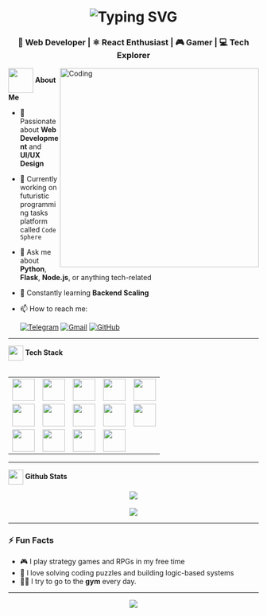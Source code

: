 <h1 align="center">
  <img src="https://readme-typing-svg.herokuapp.com?font=Fira+Code&size=30&pause=1000&center=true&vCenter=true&width=600&lines=Hello%2C+World!;My+name+is+Mehrubon+%F0%9F%91%8B" alt="Typing SVG" />
</h1>
<h3 align="center">🚀 Web Developer | ⚛️ React Enthusiast | 🎮 Gamer | 💻 Tech Explorer</h3>

<img align="right" alt="Coding" width="400" src="https://media.giphy.com/media/qgQUggAC3Pfv687qPC/giphy.gif">

<span style="margin-bottom: 15px">
  <img src="https://media3.giphy.com/media/v1.Y2lkPTc5MGI3NjExYmY0dnozeTNkdW9qN25pa2d3OGRnbGwzazI2aml1cGIzMzV5cGRieiZlcD12MV9pbnRlcm5hbF9naWZfYnlfaWQmY3Q9cw/6n6N2o22gKVeDQDGy8/giphy.gif" align="absmiddle" width="50px" height="50px" /> 
  <b> About Me </b>
</span>
<br> 
       
- 🌟 Passionate about **Web Development** and **UI/UX Design** <br>
- 🔭 Currently working on futuristic programming tasks platform called `Code Sphere` <br>
- 💬 Ask me about **Python**, **Flask**, **Node.js**, or anything tech-related <br>
- 🎯 Constantly learning **Backend Scaling** <br>
- 📫 How to reach me:

  [![Telegram](https://img.shields.io/badge/Telegram-2CA5E0?style=flat&logo=telegram&logoColor=white)](https://t.me/nabiev06)  [![Gmail](https://img.shields.io/badge/Gmail-D14836?style=flat&logo=gmail&logoColor=white)](mailto:https://https://mail.google.com/nmbnc2008)  [![GitHub](https://img.shields.io/badge/GitHub-100000?style=flat&logo=github&logoColor=white)](https://github.com/mehruboni-nabii)  

--- 

<span style="margin-bottom: 15px">
  <img src="https://media1.giphy.com/media/v1.Y2lkPTc5MGI3NjExY3pzYTZxNnMzMmZ0dDRlcmI1M2t5ajI1YXU3M3dybWYyd2QxY3JjNyZlcD12MV9pbnRlcm5hbF9naWZfYnlfaWQmY3Q9cw/juua9i2c2fA0AIp2iq/giphy.gif" width="30px" height="30px" align="absmiddle" />
  <b>Tech Stack</b>
</span>
<br><br>

<table align="center" margin-top="15">
  <tr>
    <!--<td align="center">
      <img src="https://img.shields.io/badge/React-20232A?style=for-the-badge&logo=react&logoColor=61DAFB" style="height:45px;" />
    </td>
    <td align="center">
      <img src="https://img.shields.io/badge/Vite-646CFF?style=for-the-badge&logo=vite&logoColor=white" style="height:45px;" />
    </td>-->
    <td align="center">
      <img src="https://img.shields.io/badge/HTML5-E34F26?style=for-the-badge&logo=html5&logoColor=white" style="height:45px;" />
    </td>
    <td align="center">
      <img src="https://img.shields.io/badge/CSS3-1572B6?style=for-the-badge&logo=css3&logoColor=white" style="height:45px;" />
    </td>
    <td align="center">
      <img src="https://img.shields.io/badge/JavaScript-F7DF1E?style=for-the-badge&logo=javascript&logoColor=black" style="height:45px;" />
    </td>
    <td align="center">
      <img src="https://img.shields.io/badge/Godot-478CBF?style=for-the-badge&logo=godot-engine&logoColor=white" style="height:45px;" />
    </td>
    <td align="center">
      <img src="https://img.shields.io/badge/Firebase-FFCA28?style=for-the-badge&logo=firebase&logoColor=black" style="height:45px;" />
    </td>
  </tr>
  <tr>
    <td align="center">
      <img src="https://img.shields.io/badge/Node.js-339933?style=for-the-badge&logo=nodedotjs&logoColor=white" style="height:45px;" />
    </td>
    <td align="center">
      <img src="https://img.shields.io/badge/C++-00599C?style=for-the-badge&logo=c%2B%2B&logoColor=white" style="height:45px;" />
    </td>
    <td align="center">
      <img src="https://img.shields.io/badge/Python-3776AB?style=for-the-badge&logo=python&logoColor=white" style="height:45px;" />
    </td>
    <td align="center">
      <img src="https://img.shields.io/badge/Flask-000000?style=for-the-badge&logo=flask&logoColor=white" style="height:45px;" />
    </td>
    <td align="center">
      <img src="https://img.shields.io/badge/Django-092E20?style=for-the-badge&logo=django&logoColor=white" style="height:45px;" />
    </td>
  </tr>
  <tr>
    <td align="center">
      <img src="https://img.shields.io/badge/MySQL-005C84?style=for-the-badge&logo=mysql&logoColor=white" style="height:45px;" />
    </td>
    <td align="center">
      <img src="https://img.shields.io/badge/MongoDB-47A248?style=for-the-badge&logo=mongodb&logoColor=white" style="height:45px;" />
    </td>
     <td align="center">
      <img src="https://img.shields.io/badge/Flet-02569B?style=for-the-badge&logo=flutter&logoColor=white" style="height:45px;" />
    </td>
     <td align="center">
      <img src="https://img.shields.io/badge/Aiogram-26A5E4?style=for-the-badge&logo=telegram&logoColor=white" style="height:45px;" />
    </td>
    
  </tr>
</table>

---

<img src="https://media0.giphy.com/media/v1.Y2lkPTc5MGI3NjExaDdsb3NlaWx6eDc4aXR0YWNpMmJ6dWI1c2hrNDBxYWdoaTRrd3hxMiZlcD12MV9pbnRlcm5hbF9naWZfYnlfaWQmY3Q9cw/PkGLJIKYcgCYrxdpks/giphy.gif" width="30px" height="30px" 
 align = "absmiddle"/> <b> Github Stats </b>

<div align="center">

  <!-- GitHub Stats Row -->
  <div style="display: flex; justify-content: center; gap: 20px; flex-wrap: wrap;">
    <!-- <img src="https://github-readme-streak-stats.herokuapp.com/?user=meha001&theme=radical&hide_border=true" style="max-width: 70%;" /> -->
    <img src="https://github-readme-stats.vercel.app/api/top-langs/?username=meha001&langs_count=10&layout=compact&theme=radical&count_private=false" style="max-width: 48%;" />
  </div>
  <br/>
  <!-- GitHub Streak -->
    <img src="https://github-readme-stats.vercel.app/api?username=meha001&show_icons=true&hide_title=true&hide=prs&count_private=true&hide_border=true&theme=radical" style="max-width: 48%;"/>
</div>

---

<!--### 📂 Featured Projects
Here are a few cool things I've been working on:

- 🗂️ [eJournal Admin Panel](https://github.com/yourRepoLink) – Smooth UI, futuristic design for student tracking  
- 🤖 [SejongAppBackend](https://github.com/yourRepoLink) – Django + MongoDB backend for a course platform  
- ♟️ [Custom AI Chess](https://github.com/yourRepoLink) – Unique rules and Gemini-powered AI  
- 🧠 [Contest Tasks Page](https://github.com/yourRepoLink) – Full of dark-glass visuals and real-time countdown logic  

--- -->

### ⚡ Fun Facts
- 🎮 I play strategy games and RPGs in my free time  
- 🧠 I love solving coding puzzles and building logic-based systems
- 💪🏽 I try to go to the **gym** every day.
---

<p align="center">
  <img src="https://capsule-render.vercel.app/api?type=waving&color=00BFFF&height=100&section=footer"/>
</p>
